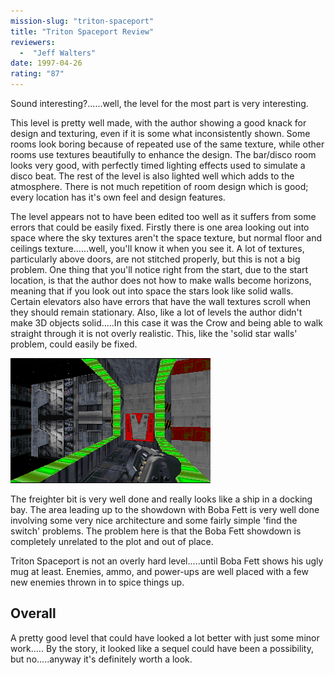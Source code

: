 ```yaml
---
mission-slug: "triton-spaceport"
title: "Triton Spaceport Review"
reviewers: 
  -  "Jeff Walters"
date: 1997-04-26
rating: "87"
---
```


Sound interesting?......well, the level for the most part is very interesting.

This level is pretty well made, with the author showing a good knack for design and texturing, even if it is some what inconsistently shown. Some rooms look boring because of repeated use of the same texture, while other rooms use textures beautifully to enhance the design. The bar/disco room looks very good, with perfectly timed lighting effects used to simulate a disco beat. The rest of the level is also lighted well which adds to the atmosphere. There is not much repetition of room design which is good; every location has it's own feel and design features.

The level appears not to have been edited too well as it suffers from some errors that could be easily fixed. Firstly there is one area looking out into space where the sky textures aren't the space texture, but normal floor and ceilings texture......well, you'll know it when you see it. A lot of textures, particularly above doors, are not stitched properly, but this is not a big problem. One thing that you'll notice right from the start, due to the start location, is that the author does not how to make walls become horizons, meaning that if you look out into space the stars look like solid walls. Certain elevators also have errors that have the wall textures scroll when they should remain stationary. Also, like a lot of levels the author didn't make 3D objects solid.....In this case it was the Crow and being able to walk straight through it is not overly realistic. This, like the 'solid star walls' problem, could easily be fixed.

![Triton Spaceport screenshot](./triton.png "The entrance to the freighter is nicely done.")

The freighter bit is very well done and really looks like a ship in a docking bay. The area leading up to the showdown with Boba Fett is very well done involving some very nice architecture and some fairly simple 'find the switch' problems. The problem here is that the Boba Fett showdown is completely unrelated to the plot and out of place.

Triton Spaceport is not an overly hard level.....until Boba Fett shows his ugly mug at least. Enemies, ammo, and power-ups are well placed with a few new enemies thrown in to spice things up.

## Overall

A pretty good level that could have looked a lot better with just some minor work..... By the story, it looked like a sequel could have been a possibility, but no.....anyway it's definitely worth a look.

